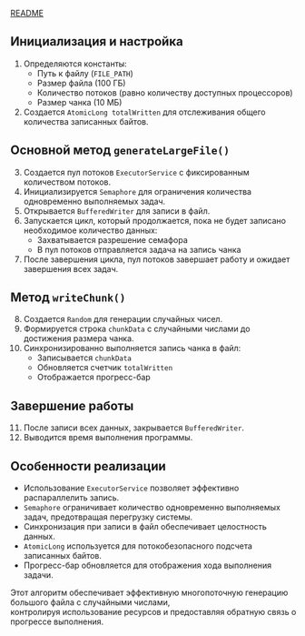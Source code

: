 [README](README.MD)  

## Инициализация и настройка

1. Определяются константы:
    - Путь к файлу (`FILE_PATH`)
    - Размер файла (100 ГБ)
    - Количество потоков (равно количеству доступных процессоров)
    - Размер чанка (10 МБ)
2. Создается `AtomicLong totalWritten` для отслеживания общего количества записанных байтов.

## Основной метод `generateLargeFile()`

3. Создается пул потоков `ExecutorService` с фиксированным количеством потоков.
4. Инициализируется `Semaphore` для ограничения количества одновременно выполняемых задач.
5. Открывается `BufferedWriter` для записи в файл.
6. Запускается цикл, который продолжается, пока не будет записано необходимое количество данных:
    - Захватывается разрешение семафора
    - В пул потоков отправляется задача на запись чанка
7. После завершения цикла, пул потоков завершает работу и ожидает завершения всех задач.

## Метод `writeChunk()`

8. Создается `Random` для генерации случайных чисел.
9. Формируется строка `chunkData` с случайными числами до достижения размера чанка.
10. Синхронизированно выполняется запись чанка в файл:
    - Записывается `chunkData`
    - Обновляется счетчик `totalWritten`
    - Отображается прогресс-бар

## Завершение работы

11. После записи всех данных, закрывается `BufferedWriter`.
12. Выводится время выполнения программы.

## Особенности реализации

- Использование `ExecutorService` позволяет эффективно распараллелить запись.
- `Semaphore` ограничивает количество одновременно выполняемых задач, предотвращая перегрузку системы.
- Синхронизация при записи в файл обеспечивает целостность данных.
- `AtomicLong` используется для потокобезопасного подсчета записанных байтов.
- Прогресс-бар обновляется для отображения хода выполнения задачи.

Этот алгоритм обеспечивает эффективную многопоточную генерацию большого файла с случайными числами,   
контролируя использование ресурсов и предоставляя обратную связь о прогрессе выполнения.

